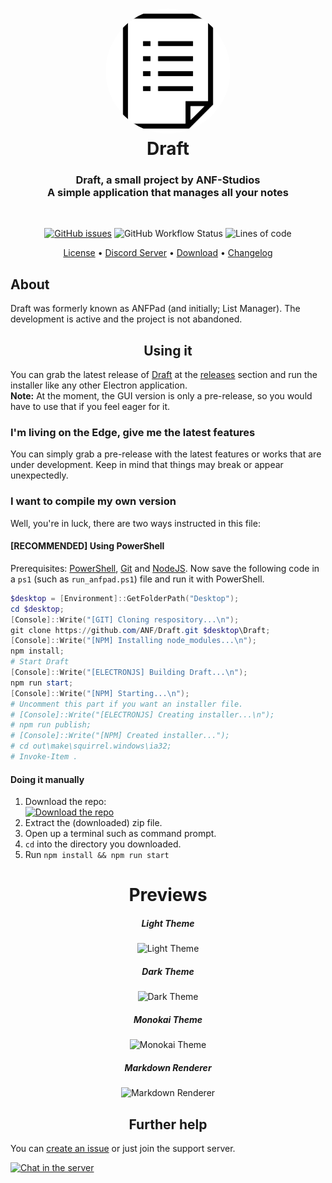 <h1 align="center" style="position: relative;">
    <a href="https://github.com/ANF/Draft"><img width="200" style="border-radius: 50%;"
            src="./src/images/display.png" /></a><br>
    Draft
</h1>

<h3 align="center">Draft, a small project by ANF-Studios<br>A simple application that manages all your notes</h3>

<br />
<p align="center">
    <a href="https://github.com/ANF/Draft/issues"><img alt="GitHub issues" src="https://img.shields.io/github/issues/ANF/Draft?color=0080c6&style=for-the-badge"></a>
    <img alt="GitHub Workflow Status" src="https://img.shields.io/github/workflow/status/ANF/Draft/ElectronJS%20Build?style=for-the-badge">
    <img alt="Lines of code" src="https://img.shields.io/tokei/lines/github/ANF/Draft?color=0080c6&style=for-the-badge">
</p>

<p align="center">
    <a href="https://github.com/ANF/Draft/blob/master/LICENSE">License</a> •
    <a href="https://discord.gg/fKWpK7A">Discord Server</a> •
    <a href="https://github.com/ANF/Draft/releases/latest">Download</a> •
    <a href="https://github.com/ANF/Draft/blob/master/CHANGELOG.MD">Changelog</a>
</p>

<h2>About</h2>
<p>Draft was formerly known as ANFPad (and initially; List Manager). The development is active and the project is not abandoned.</p>

<h2 align="center">Using it</h2>
<p>You can grab the latest release of <a href="https://github.com/ANF/Draft">Draft</a> at the <a
        href="https://github.com/ANF/Draft/releases/latest">releases</a> section and run the installer like any
    other Electron application.<br /><strong>Note:</strong> At the moment, the GUI version is only a pre-release, so you
    would have to use that if you feel eager for it.</p>

<h3>I'm living on the Edge, give me the latest features</h3>
<p>You can simply grab a pre-release with the latest features or works that are under development. Keep in mind that
    things may break or appear unexpectedly.</p>

<h3>I want to compile my own version</h3>
<p>Well, you're in luck, there are two ways instructed in this file:</p>
<h4><strong>[RECOMMENDED]</strong> Using PowerShell</h4>
<p>Prerequisites:
    <a href="https://docs.microsoft.com/en-us/powershell/scripting/install/installing-powershell">PowerShell</a>, <a
        href="https://git-scm.com/downloads">Git</a> and <a href="https://nodejs.org/en/download/">NodeJS</a>.
    Now save the following code in a <code>ps1</code> (such as <code>run_anfpad.ps1</code>) file and run it with
    PowerShell.
</p>

```ps1
$desktop = [Environment]::GetFolderPath("Desktop");
cd $desktop;
[Console]::Write("[GIT] Cloning respository...\n");
git clone https://github.com/ANF/Draft.git $desktop\Draft;
[Console]::Write("[NPM] Installing node_modules...\n");
npm install;
# Start Draft
[Console]::Write("[ELECTRONJS] Building Draft...\n");
npm run start;
[Console]::Write("[NPM] Starting...\n");
# Uncomment this part if you want an installer file.
# [Console]::Write("[ELECTRONJS] Creating installer...\n");
# npm run publish;
# [Console]::Write("[NPM] Created installer...");
# cd out\make\squirrel.windows\ia32;
# Invoke-Item .
```

<h4>Doing it manually</h4>
<ol>
    <li>Download the repo:</li>
    <a href="https://github.com/ANF/Draft/archive/master.zip"><img
            src="https://user-images.githubusercontent.com/68814933/103164783-7a4ad080-47dd-11eb-8796-bc45d5019b4f.png"
            alt="Download the repo"></img></a>
    <li>Extract the (downloaded) zip file.</li>
    <li>Open up a terminal such as command prompt.</li>
    <li><code>cd</code> into the directory you downloaded.</li>
    <li>Run <code>npm install && npm run start</code></li>
</ol>

<span align="center">
    <h1>Previews</h1>
    <h5>Light Theme</h5>
    <div>
        <img width="500" alt="Light Theme"
            src="https://user-images.githubusercontent.com/68814933/106360087-96fa8c80-62e4-11eb-8557-eeb9d94ab00f.png">
    </div>
    <h5>Dark Theme</h5>
    <div>
        <img width="500" alt="Dark Theme"
            src="https://user-images.githubusercontent.com/68814933/106360107-aaa5f300-62e4-11eb-85d1-4bfa3c939299.png">
    </div>
    <h5>Monokai Theme</h5>
    <div>
        <img width="500" alt="Monokai Theme"
            src="https://user-images.githubusercontent.com/68814933/106360125-c1e4e080-62e4-11eb-9d22-2a62525f084a.png">
    </div>
    <h5>Markdown Renderer</h5>
    <div>
        <img width="500" alt="Markdown Renderer"
            src="https://user-images.githubusercontent.com/68814933/106360155-ea6cda80-62e4-11eb-8440-2e5850938f7d.png">
    </div>
</span>

<h2 align="center">Further help</h2>
<p>You can <a href="https://github.com/ANF-Studios/ListManager/issues">create an issue</a> or just join the support
    server.</p>

<a href="https://discord.gg/fKWpK7A"><img
        src="https://discord.com/api/guilds/732064655396044840/embed.png?style=banner3"
        alt="Chat in the server"></img></a>
